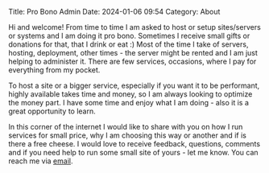 Title: Pro Bono Admin
Date: 2024-01-06 09:54
Category: About

Hi and welcome! From time to time I am asked to host or setup sites/servers or systems and I am doing it pro bono. Sometimes I receive small gifts or donations for that, that I drink or eat :) Most of the time I take of servers, hosting, deployment, other times - the server might be rented and I am just helping to administer it. There are few services, occasions, where I pay for everything from my pocket.

To host a site or a bigger service, especially if you want it to be performant, highly available takes time and money, so I am always looking to optimize the money part. I have some time and enjoy what I am doing - also it is a great opportunity to learn. 

In this corner of the internet I would like to share with you on how I run services for small price, why I am choosing this way or another and if is there a free cheese. I would love to receive feedback, questions, comments and if you need help to run some small site of yours - let me know. You can reach me via [email](mailto:martynas@hackrsvalv.com).

